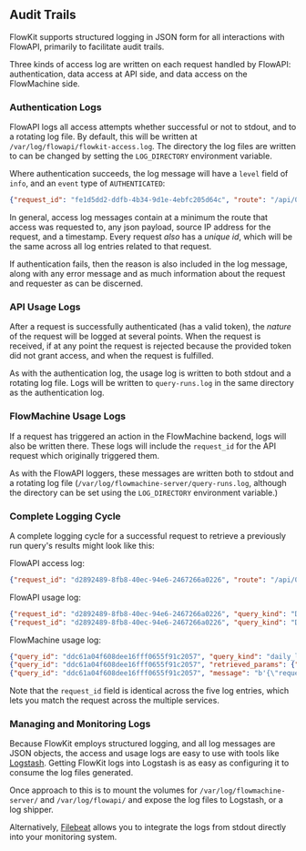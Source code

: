 ## Audit Trails

FlowKit supports structured logging in JSON form for all interactions with FlowAPI, primarily to facilitate audit trails.

Three kinds of access log are written on each request handled by FlowAPI: authentication, data access at API side, and data access on the FlowMachine side.


### Authentication Logs

FlowAPI logs all access attempts whether successful or not to stdout, and to a rotating log file. By default, this will be written at `/var/log/flowapi/flowkit-access.log`. The directory the log files are written to can be changed by setting the `LOG_DIRECTORY` environment variable.

Where authentication succeeds, the log message will have a `level` field of `info`, and an `event` type of `AUTHENTICATED`:

```json
{"request_id": "fe1d5dd2-ddfb-4b34-9d1e-4ebfc205d64c", "route": "/api/0/run", "user": "TEST_USER", "src_ip": "127.0.0.1", "json_payload": {"params": {"date": "2016-01-01", "level": "admin3", "daily_location_method": "last", "aggregation_unit": "admin3", "subscriber_subset": "all"}, "query_kind": "daily_location"}, "event": "AUTHENTICATED", "logger": "flowkit-access", "level": "info", "timestamp": "2019-01-10T13:57:35.262214Z"}
```

In general, access log messages contain at a minimum the route that access was requested to, any json payload, source IP address for the request, and a timestamp. Every request _also_ has a _unique id_, which will be the same across all log entries related to that request.

If authentication fails, then the reason is also included in the log message, along with any error message and as much information about the request and requester as can be discerned.

### API Usage Logs

After a request is successfully authenticated (has a valid token), the _nature_ of the request will be logged at several points. When the request is received, if at any point the request is rejected because the provided token did not grant access, and when the request is fulfilled.

As with the authentication log, the usage log is written to both stdout and a rotating log file. Logs will be written to `query-runs.log` in the same directory as the authentication log.

### FlowMachine Usage Logs

If a request has triggered an action in the FlowMachine backend, logs will also be written there. These logs will include the `request_id` for the API request which originally triggered them.

As with the FlowAPI loggers, these messages are written both to stdout and a rotating log file (`/var/log/flowmachine-server/query-runs.log`, although the directory can be set using the `LOG_DIRECTORY` environment variable.)

### Complete Logging Cycle

A complete logging cycle for a successful request to retrieve a previously run query's results might look like this:

FlowAPI access log:

```json
{"request_id": "d2892489-8fb8-40ec-94e6-2467266a0226", "route": "/api/0/get/ddc61a04f608dee16fff0655f91c2057", "user": "TEST_USER", "src_ip": "127.0.0.1", "json_payload": null, "event": "AUTHENTICATED", "logger": "flowkit-access", "level": "info", "timestamp": "2019-01-10T14:11:03.331967Z"}
```

FlowAPI usage log:

```json
{"request_id": "d2892489-8fb8-40ec-94e6-2467266a0226", "query_kind": "DAILY_LOCATION", "route": "/api/0/get/ddc61a04f608dee16fff0655f91c2057", "user": "TEST_USER", "src_ip": "127.0.0.1", "json_payload": null, "query_id": "ddc61a04f608dee16fff0655f91c2057", "claims": {"permissions": {"get_result": true, "poll": true, "run": true}, "spatial_aggregation": ["admin2", "admin0", "admin3", "admin1", "cell", "site"]}, "event": "Received", "logger": "flowkit-query", "level": "info", "timestamp": "2019-01-10T14:11:03.337052Z"}
{"request_id": "d2892489-8fb8-40ec-94e6-2467266a0226", "query_kind": "DAILY_LOCATION", "route": "/api/0/get/ddc61a04f608dee16fff0655f91c2057", "user": "TEST_USER", "src_ip": "127.0.0.1", "json_payload": null, "query_id": "ddc61a04f608dee16fff0655f91c2057", "claims": {"permissions": {"get_result": true, "poll": true, "run": true}, "spatial_aggregation": ["admin2", "admin0", "admin3", "admin1", "cell", "site"]}, "event": "Authorised", "logger": "flowkit-query", "level": "info", "timestamp": "2019-01-10T14:11:03.341010Z"}
```

FlowMachine usage log:

```json
{"query_id": "ddc61a04f608dee16fff0655f91c2057", "query_kind": "daily_location", "message": "b'{\"request_id\":\"d2892489-8fb8-40ec-94e6-2467266a0226\",\"action\":\"get_query_kind\",\"query_id\":\"ddc61a04f608dee16fff0655f91c2057\"}'", "request_id": "d2892489-8fb8-40ec-94e6-2467266a0226", "params": {"query_id": "ddc61a04f608dee16fff0655f91c2057"}, "event": "get_query_kind", "logger": "flowmachine-server", "level": "info", "timestamp": "2019-01-10T14:11:03.335437Z"}
{"query_id": "ddc61a04f608dee16fff0655f91c2057", "retrieved_params": {"aggregation_unit": "admin3", "daily_location_method": "last", "date": "2016-01-01", "level": "admin3", "subscriber_subset": "all"}, "message": "b'{\"request_id\":\"d2892489-8fb8-40ec-94e6-2467266a0226\",\"action\":\"get_params\",\"query_id\":\"ddc61a04f608dee16fff0655f91c2057\"}'", "request_id": "d2892489-8fb8-40ec-94e6-2467266a0226", "params": {"query_id": "ddc61a04f608dee16fff0655f91c2057"}, "event": "get_params", "logger": "flowmachine-server", "level": "info", "timestamp": "2019-01-10T14:11:03.339602Z"}
{"query_id": "ddc61a04f608dee16fff0655f91c2057", "message": "b'{\"request_id\":\"d2892489-8fb8-40ec-94e6-2467266a0226\",\"action\":\"get_sql\",\"query_id\":\"ddc61a04f608dee16fff0655f91c2057\"}'", "request_id": "d2892489-8fb8-40ec-94e6-2467266a0226", "params": {"query_id": "ddc61a04f608dee16fff0655f91c2057"}, "event": "get_sql", "logger": "flowmachine-server", "level": "info", "timestamp": "2019-01-10T14:11:03.358644Z"}
```

Note that the `request_id` field is identical across the five log entries, which lets you match the request across the multiple services.

### Managing and Monitoring Logs

Because FlowKit employs structured logging, and all log messages are JSON objects, the access and usage logs are easy to use with tools like [Logstash](https://www.elastic.co/products/logstash). Getting FlowKit logs into Logstash is as easy as configuring it to consume the log files generated.

Once approach to this is to mount the volumes for `/var/log/flowmachine-server/` and `/var/log/flowapi/` and expose the log files to Logstash, or a log shipper.

Alternatively, [Filebeat](https://www.elastic.co/docker-kubernetes-container-monitoring) allows you to integrate the logs from stdout directly into your monitoring system.

   